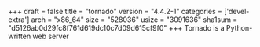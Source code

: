 +++
draft = false
title = "tornado"
version = "4.4.2-1"
categories = ['devel-extra']
arch = "x86_64"
size = "528036"
usize = "3091636"
sha1sum = "d5126ab0d29fc8f761d619dc10c7d09d615cf9f0"
+++
Tornado is a Python-written web server